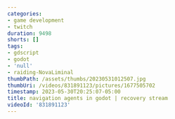 ```yaml
---
categories:
- game development
- twitch
duration: 9498
shorts: []
tags:
- gdscript
- godot
- 'null'
- raiding-NovaLiminal
thumbPath: /assets/thumbs/20230531012507.jpg
thumbUri: /videos/831891123/pictures/1677505702
timestamp: 2023-05-30T20:25:07-05:00
title: navigation agents in godot | recovery stream
videoId: '831891123'
---
```

